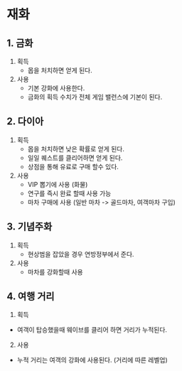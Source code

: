 # 재화
## 1. 금화
1) 획득
    - 몹을 처치하면 얻게 된다.   
2) 사용
    - 기본 강화에 사용한다.
    - 금화의 획득 수치가 전체 게임 밸런스에 기본이 된다.     

## 2. 다이아
1) 획득
    - 몹을 처치하면 낮은 확률로 얻게 된다.
    - 일일 퀘스트를 클리어하면 얻게 된다. 
    - 상점을 통해 유료로 구매 할수 있다. 
2) 사용  
    - VIP 뽑기에 사용 (화물)
    - 연구를 즉시 완료 할때 사용 가능
    - 마차 구매에 사용 (일반 마차 -> 골드마차, 여객마차 구입) 

## 3. 기념주화
1) 획득 
    - 현상범을 잡았을 경우 연방정부에서 준다.
2) 사용
    - 마차를 강화할때 사용   

## 4. 여행 거리 
1) 획득
  - 여객이 탑승했을때 웨이브를 클리어 하면 거리가 누적된다.  
2) 사용 
  - 누적 거리는 여객의 강화에 사용된다. (거리에 따른 레벨업)
